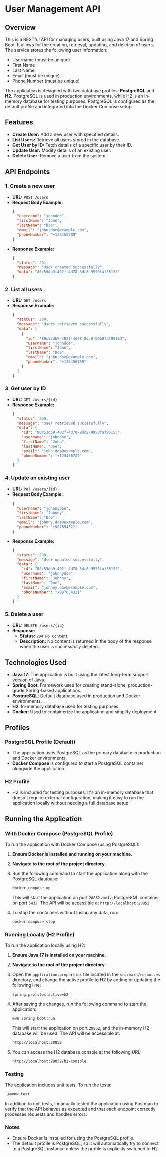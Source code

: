 # User Management API

## Overview

This is a RESTful API for managing users, built using Java 17 and Spring Boot. It allows for the creation, retrieval, updating, and deletion of users. The service stores the following user information:
- Username (must be unique)
- First Name
- Last Name
- Email (must be unique)
- Phone Number (must be unique)

The application is designed with two database profiles: **PostgreSQL** and **H2**. PostgreSQL is used in production environments, while H2 is an in-memory database for testing purposes. PostgreSQL is configured as the default profile and integrated into the Docker Compose setup.

## Features

- **Create User:** Add a new user with specified details.
- **List Users:** Retrieve all users stored in the database.
- **Get User by ID:** Fetch details of a specific user by their ID.
- **Update User:** Modify details of an existing user.
- **Delete User:** Remove a user from the system.

## API Endpoints

### 1. Create a new user
- **URL:** `POST /users`
- **Request Body Example:**
    ```json
    {
      "username": "johndoe",
      "firstName": "John",
      "lastName": "Doe",
      "email": "john.doe@example.com",
      "phoneNumber": "+123456789"
    }
    ```
- **Response Example:**
    ```json
    {
      "status": 201,
      "message": "User created successfully",
      "data": "80c53db9-402f-4d78-8dc8-9950faf85153"
    }
    ```
  
### 2. List all users
- **URL:** `GET /users`
- **Response Example:**
    ```json
    {
      "status": 200,
      "message": "Users retrieved successfully",
      "data": [
        {
          "id": "80c53db9-402f-4d78-8dc8-9950faf85153",
          "username": "johndoe",
          "firstName": "John",
          "lastName": "Doe",
          "email": "john.doe@example.com",
          "phoneNumber": "+123456789"
        }
      ]
    }
    ```

### 3. Get user by ID
- **URL:** `GET /users/{id}`
- **Response Example:**
    ```json
    {
      "status": 200,
      "message": "User retrieved successfully",
      "data": {
        "id": "80c53db9-402f-4d78-8dc8-9950faf85153",
        "username": "johndoe",
        "firstName": "John",
        "lastName": "Doe",
        "email": "john.doe@example.com",
        "phoneNumber": "+123456789"
      }
    }
    ```

### 4. Update an existing user
- **URL:** `PUT /users/{id}`
- **Request Body Example:**
    ```json
    {
      "username": "johnnydoe",
      "firstName": "Johnny",
      "lastName": "Doe",
      "email": "johnny.doe@example.com",
      "phoneNumber": "+987654321"
    }
    ```
- **Response Example:**
    ```json
    {
      "status": 200,
      "message": "User updated successfully",
      "data": {
        "id": "80c53db9-402f-4d78-8dc8-9950faf85153",
        "username": "johnnydoe",
        "firstName": "Johnny",
        "lastName": "Doe",
        "email": "johnny.doe@example.com",
        "phoneNumber": "+987654321"
      }
    }
    ```

### 5. Delete a user
- **URL:** `DELETE /users/{id}`
- **Response:**
    - **Status:** `204 No Content`
    - **Description:** No content is returned in the body of the response when the user is successfully deleted.

## Technologies Used

- **Java 17**: The application is built using the latest long-term support version of Java.
- **Spring Boot**: Framework used for creating stand-alone, production-grade Spring-based applications.
- **PostgreSQL**: Default database used in production and Docker environments.
- **H2**: In-memory database used for testing purposes.
- **Docker**: Used to containerize the application and simplify deployment.

## Profiles

### PostgreSQL Profile (Default)
- The application uses PostgreSQL as the primary database in production and Docker environments.
- **Docker Compose** is configured to start a PostgreSQL container alongside the application.

### H2 Profile
- H2 is included for testing purposes. It's an in-memory database that doesn't require external configuration, making it easy to run the application locally without needing a full database setup.

## Running the Application

### With Docker Compose (PostgreSQL Profile)

To run the application with Docker Compose (using PostgreSQL):

1. **Ensure Docker is installed and running on your machine.**
2. **Navigate to the root of the project directory.**
3. Run the following command to start the application along with the PostgreSQL database:

   ```bash
   docker-compose up
   ```
   This will start the application on port `28852` and a PostgreSQL container on port `5432`. The API will be accessible at `http://localhost:28852`.
4. To stop the containers without losing any data, run:
   ```bash
   docker-compose stop
   ```
### Running Locally (H2 Profile)

To run the application locally using H2:

1. **Ensure Java 17 is installed on your machine.**

2. **Navigate to the root of the project directory.**

3. Open the `application.properties` file located in the `src/main/resources` directory, and change the active profile to H2 by adding or updating the following line:

    ```properties
    spring.profiles.active=h2
    ```

4. After saving the changes, run the following command to start the application:

    ```bash
    mvn spring-boot:run
    ```

   This will start the application on port `28852`, and the in-memory H2 database will be used. The API will be accessible at:

    ```bash
    http://localhost:28852
    ```

5. You can access the H2 database console at the following URL:

    ```bash
    http://localhost:28852/h2-console
    ```

### Testing

The application includes unit tests. To run the tests:

```bash
./mvnw test
```
In addition to unit tests, I manually tested the application using Postman to verify that the API behaves as expected and that each endpoint correctly processes requests and handles errors.

###  Notes
* Ensure Docker is installed for using the PostgreSQL profile.
* The default profile is PostgreSQL, so it will automatically try to connect to a PostgreSQL instance unless the profile is explicitly switched to H2.
